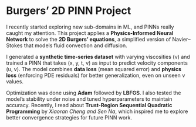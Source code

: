 # Burgers’ 2D PINN Project

I recently started exploring new sub-domains in ML, and PINNs really caught my attention. This project applies a **Physics-Informed Neural Network** to solve the **2D Burgers’ equations**, a simplified version of Navier–Stokes that models fluid convection and diffusion.

I generated a **synthetic time-series dataset** with varying viscosities (ν) and trained a PINN that takes (x, y, t, ν) as input to predict velocity components (u, v). The model combines **data loss** (mean squared error) and **physics loss** (enforcing PDE residuals) for better generalization, even on unseen ν values.

Optimization was done using **Adam** followed by **LBFGS**. I also tested the model’s stability under noise and tuned hyperparameters to maintain accuracy. Recently, I read about **Trust-Region Sequential Quadratic Programming** by *Xiaoran Cheng and Sen Na*, which inspired me to explore better convergence strategies for future PINN work.
